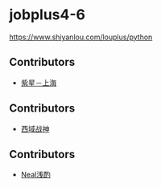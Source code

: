 # jobplus4-6
https://www.shiyanlou.com/louplus/python
## Contributors
* [紫星－上海](https://github.com/zycui-001/jobplus4-6)
## Contributors
* [西域战神](https://github.com/LarryKameZhao/jobplus4-6)
## Contributors
* [Neal浅酌](https://github.com/Super1ZC/jobplus4-6)
